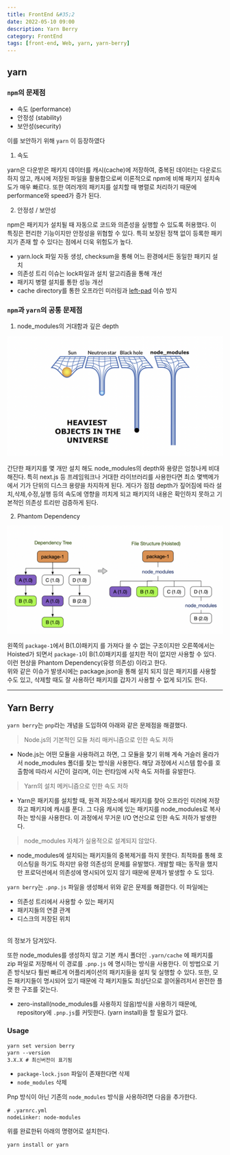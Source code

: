 ```yaml
---
title: FrontEnd &#35;2
date: 2022-05-10 09:00
description: Yarn Berry
category: FrontEnd
tags: [front-end, Web, yarn, yarn-berry]
---
```


## yarn

### `npm`의 문제점

- 속도 (performance)
- 안정성 (stability)
- 보안성(security)

이를 보안하기 위해 `yarn` 이 등장하였다

1. 속도

yarn은 다운받은 패키지 데이터를 캐시(cache)에 저장하여, 중복된 데이터는 다운로드 하지 않고, 캐시에 저장된 파일을 활용함으로써 이론적으로 npm에 비해 패키지 설치속도가 매우 빠르다. 또한 여러개의 패키지를 설치할 때 병렬로 처리하기 때문에 performance와 speed가 증가 된다.

2. 안정성 / 보안성

npm은 패키지가 설치될 때 자동으로 코드와 의존성을 실행할 수 있도록 허용했다. 이 특징은 편리한 기능이지만 안정성을 위협할 수 있다. 특히 보장된 정책 없이 등록한 패키지가 존재 할 수 있다는 점에서 더욱 위험도가 높다.

- yarn.lock 파일 자동 생성, checksum을 통해 어느 환경에서든 동일한 패키지 설치
- 의존성 트리 이슈는 lock파일과 설치 알고리즘을 통해 개선
- 패키지 병렬 설치를 통한 성능 개선
- cache directory를 통한 오프라인 미러링과 [left-pad](https://www.bloter.net/newsView/blt201604040002) 이슈 방지

### `npm`과 `yarn`의 공통 문제점

1. node_modules의 거대함과 깊은 depth

![node_hole](/assets/images/post/img-2022-05-11-01.png)

간단한 패키지를 몇 개만 설치 해도 node_modules의 depth와 용량은 엄청나케 비대해진다.
특히 next.js 등 프레임워크나 거대한 라이브러리를 사용한다면 최소 몇백메가에서 기가 단위의 디스크 용량을 차지하게 된다. 게다가 점점 depth가 짚어짐에 따라 설치,삭제,수정,실행 등의 속도에 영향을 끼치게 되고 패키지의 내용은 확인하지 못하고 기본적인 의존성 트리만 검증하게 된다.

2. Phantom Dependency

![phantom](/assets/images/post/img-2022-05-11-02.png)

왼쪽의 `package-1`에서 <span color="#73ff05"> B(1.0)패키지</span> 를 가져다 쓸 수 없는 구조이지만 오른쪽에서는 Hoisted가 되면서 `package-1`이 <span color="#73ff05"> B(1.0)패키지</span>를 설치한 적이 없지만 사용할 수 있다. 이런 현상을 Phantom Dependency(유령 의존성) 이라고 한다.
<br/>
위와 같은 이슈가 발생시에는 package.json을 통해 설치 되지 않은 패키지를 사용할 수도 있고, 삭제할 때도 잘 사용하던 패키지를 갑자기 사용할 수 없게 되기도 한다. 
<br/>

<hr/>

## Yarn Berry

`yarn berry`는 `pnp`라는 개념을 도입하여 아래와 같은 문제점을 해결했다.

> Node.js의 기본적인 모듈 처리 매커니즘으로 인한 속도 저하
- Node.js는 어떤 모듈을 사용하려고 하면, 그 모듈을 찾기 위해 계속 거슬러 올라가서 node_modules 폴더를 찾는 방식을 사용한다. 해당 과정에서 시스템 함수를 호출함에 따라서 시간이 걸리며, 이는 런타임에 시작 속도 저하를 유발한다.

> Yarn의 설치 메커니즘으로 인한 속도 저하
- Yarn은 패키지를 설치할 때, 원격 저장소에서 패키지를 찾아 오프라인 미러에 저장하고 패키지에 캐시를 푼다. 그 다음 캐시에 있는 패키지를 node_modules로 복사하는 방식을 사용한다. 이 과정에서 무거운 I/O 연산으로 인한 속도 저하가 발생한다.

> node_modules 자체가 실용적으로 설계되지 않았다.
- node_modules에 설치되는 패키지들의 중복제거를 하지 못한다. 최적화를 통해 호이스팅을 하기도 하지만 유령 의존성의 문제를 유발했다. 개발할 때는 동작을 했지만 프로덕션에서 의존성에 명시되어 있지 않기 때문에 문제가 발생할 수 도 있다.

`yarn berry`는 `.pnp.js` 파일을 생성해서 위와 같은 문제를 해결한다. 이 파일에는

- 의존성 트리에서 사용할 수 있는 패키지
- 패키지들의 연결 관계
- 디스크의 저장된 위치
<br/>
의 정보가 담겨있다.

또한 node_modules를 생성하지 않고 기본 캐시 폴더인 `.yarn/cache` 에 패키지를 zip 파일로 저장해서 이 경로를 `.pnp.js` 에 명시하는 방식을 사용한다. 이 방법으로 기존 방식보다 훨씬 빠르게 어플리케이션의 패키지들을 설치 및 실행할 수 있다. 또한, 모든 패키지들이 명시되어 있기 때문에 각 패키지들도 최상단으로 끌어올려저서 완전한 플랫 한 구조를 갖는다.

- zero-install(node_modules를 사용하지 않음)방식을 사용하기 때문에, repository에 `.pnp.js`를 커밋한다. (yarn install)을 할 필요가 없다.

### Usage

```shell
yarn set version berry
yarn --version
3.X.X # 최신버전이 표기됨
```

- `package-lock.json` 파일이 존재한다면 삭제
- `node_modules`  삭제

Pnp 방식이 아닌 기존의 `node_modules` 방식을 사용하려면 다음을 추가한다.

```shell
# .yarnrc.yml
nodeLinker: node-modules
```

위를 완료한뒤 아래의 명령어로 설치한다.

```shell
yarn install or yarn
```